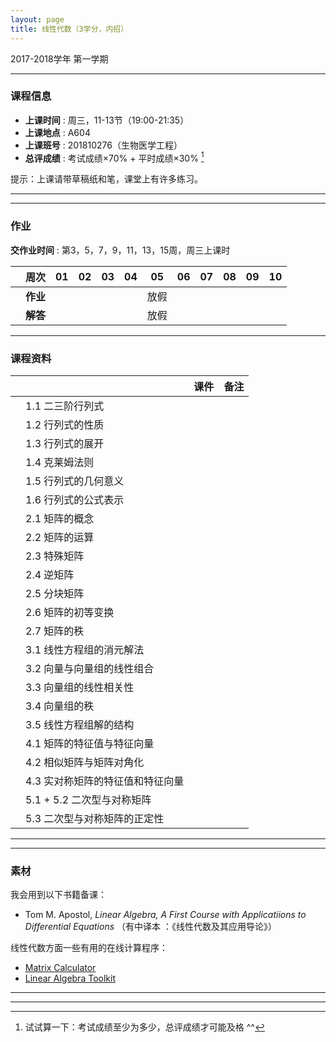 ```yaml
---
layout: page
title: 线性代数（3学分，内招）
---
```



<p class="message">
  2017-2018学年 第一学期
</p>


---

### 课程信息


- __上课时间__ : 周三，11-13节（19:00-21:35）
- __上课地点__ : A604
- __上课班号__ : 201810276（生物医学工程）
- __总评成绩__ : 考试成绩×70% + 平时成绩×30% [^exam]

[^exam]: 试试算一下：考试成绩至少为多少，总评成绩才可能及格 ^^

提示：上课请带草稿纸和笔，课堂上有许多练习。

---

---

### 作业

__交作业时间__ : 第3，5，7，9，11，13，15周，周三上课时

|        |    周次    | 01 | 02 | 03 |	04 | 05 | 06 |07 | 08 | 09 | 10 |
|:--------:|--------:|:------:|:------:|:------:|:------:|:------:|:------:|:------:|:------:|:------:|:------:|
|	| __作业__ 	|	<a href="HW/HW_01_2017.pdf" target="_blank"><i class="fa fa-file-pdf-o" aria-hidden="true"></i></a>   | <a href="HW/HW_02_2017.pdf" target="_blank"><i class="fa fa-file-pdf-o" aria-hidden="true"></i></a>	| <a href="HW/HW_03_2017.pdf" target="_blank"><i class="fa fa-file-pdf-o" aria-hidden="true"></i></a>	 	|	 <a href="HW/HW_04_2017.pdf" target="_blank"><i class="fa fa-file-pdf-o" aria-hidden="true"></i></a>	|	放假   | <a href="HW/HW_06_2017.pdf" target="_blank"><i class="fa fa-file-pdf-o" aria-hidden="true"></i></a> | <a href="HW/HW_07_2017.pdf" target="_blank"><i class="fa fa-file-pdf-o" aria-hidden="true"></i></a> |<a href="HW/HW_08_2017.pdf" target="_blank"><i class="fa fa-file-pdf-o" aria-hidden="true"></i></a> | <a href="HW/HW_09_2017.pdf" target="_blank"><i class="fa fa-file-pdf-o" aria-hidden="true"></i></a> | <a href="HW/HW_10_2017.pdf" target="_blank"><i class="fa fa-file-pdf-o" aria-hidden="true"></i></a> |
|	| __解答__ 	|	<a href="HW_sol/HW_01_sol_2017.pdf" target="_blank"><i class="fa fa-file-pdf-o" aria-hidden="true"></i></a>   |   <a href="HW_sol/HW_02_sol_2017.pdf" target="_blank"><i class="fa fa-file-pdf-o" aria-hidden="true"></i></a> 	|	<a href="HW_sol/HW_03_sol_2017.pdf" target="_blank"><i class="fa fa-file-pdf-o" aria-hidden="true"></i></a>     |	<a href="HW_sol/HW_04_sol_2017.pdf" target="_blank"><i class="fa fa-file-pdf-o" aria-hidden="true"></i></a> 	|		放假   | <a href="HW_sol/HW_06_sol_2017.pdf" target="_blank"><i class="fa fa-file-pdf-o" aria-hidden="true"></i></a>	| <a href="HW_sol/HW_07_sol_2017.pdf" target="_blank"><i class="fa fa-file-pdf-o" aria-hidden="true"></i></a> | |  |   |

---


### 课程资料

|        |        | 课件 |	备注 |
|:--------:|:--------|:-----:|:------:|
|  | 1.1 二三阶行列式 |  <a href="lectures/1_1_二三阶行列式_2017.pdf" target="_blank"><i class="fa fa-file-pdf-o" aria-hidden="true"></i></a>     |     |
|  | 1.2 行列式的性质 |  <a href="lectures/1_2_行列式的定义与性质_2017.pdf" target="_blank"><i class="fa fa-file-pdf-o" aria-hidden="true"></i></a>   |     |
|  | 1.3 行列式的展开 |    <a href="lectures/1_3_行列式的展开_2017.pdf" target="_blank"><i class="fa fa-file-pdf-o" aria-hidden="true"></i></a>     |     |
|  | 1.4 克莱姆法则 |    <a href="lectures/1_4_克莱姆法则_2017.pdf" target="_blank"><i class="fa fa-file-pdf-o" aria-hidden="true"></i></a>     |     |
|  | 1.5 行列式的几何意义 |   <a href="lectures/1_5_行列式的几何意义_2017.pdf" target="_blank"><i class="fa fa-file-pdf-o" aria-hidden="true"></i></a>     |     |
|  | 1.6 行列式的公式表示 |   <a href="lectures/1_6_行列式的公式表示_2017.pdf" target="_blank"><i class="fa fa-file-pdf-o" aria-hidden="true"></i></a>    |     |
|  | 2.1 矩阵的概念 | <a href="lectures/2_1_矩阵的概念_2017.pdf" target="_blank"><i class="fa fa-file-pdf-o" aria-hidden="true"></i></a>     |     |
|  | 2.2 矩阵的运算 |  <a href="lectures/2_2_矩阵的运算_2017.pdf" target="_blank"><i class="fa fa-file-pdf-o" aria-hidden="true"></i></a>       |     |
|  | 2.3 特殊矩阵 |   <a href="lectures/2_3_特殊矩阵_2017.pdf" target="_blank"><i class="fa fa-file-pdf-o" aria-hidden="true"></i></a>      |     |
|  | 2.4 逆矩阵 |  <a href="lectures/2_4_逆矩阵_2017.pdf" target="_blank"><i class="fa fa-file-pdf-o" aria-hidden="true"></i></a>   |        |
|  | 2.5 分块矩阵 |  <a href="lectures/2_5_分块矩阵_2017.pdf" target="_blank"><i class="fa fa-file-pdf-o" aria-hidden="true"></i></a>    |       |
|  | 2.6 矩阵的初等变换 |   <a href="lectures/2_6_矩阵的初等变换_2017.pdf" target="_blank"><i class="fa fa-file-pdf-o" aria-hidden="true"></i></a>     |     |
|  | 2.7 矩阵的秩 |  <a href="lectures/2_7_矩阵的秩_2017.pdf" target="_blank"><i class="fa fa-file-pdf-o" aria-hidden="true"></i></a>   |         |
|  | 3.1 线性方程组的消元解法 |  <a href="lectures/3_1_线性方程组的消元解法_2017.pdf" target="_blank"><i class="fa fa-file-pdf-o" aria-hidden="true"></i></a>     |         |
|  | 3.2 向量与向量组的线性组合 | <a href="lectures/3_2_向量与向量组的线性组合_2017.pdf" target="_blank"><i class="fa fa-file-pdf-o" aria-hidden="true"></i></a>     |        |
|  | 3.3 向量组的线性相关性 | <a href="lectures/3_3_向量组的线性相关性_2017.pdf" target="_blank"><i class="fa fa-file-pdf-o" aria-hidden="true"></i></a>    |           |
|  | 3.4 向量组的秩 | <a href="lectures/3_4_向量组的秩_2017.pdf" target="_blank"><i class="fa fa-file-pdf-o" aria-hidden="true"></i></a>    |         |
|  | 3.5 线性方程组解的结构 | <a href="lectures/3_5_线性方程组解的结构_2017.pdf" target="_blank"><i class="fa fa-file-pdf-o" aria-hidden="true"></i></a>   |          |
|  | 4.1 矩阵的特征值与特征向量 |  <a href="lectures/4_1_矩阵的特征值与特征向量_2017.pdf" target="_blank"><i class="fa fa-file-pdf-o" aria-hidden="true"></i></a>   |        |
|  | 4.2 相似矩阵与矩阵对角化 | <a href="lectures/4_2_相似矩阵与矩阵对角化_2017.pdf" target="_blank"><i class="fa fa-file-pdf-o" aria-hidden="true"></i></a>     |     |
|  | 4.3 实对称矩阵的特征值和特征向量 |        |     |
|  | 5.1 + 5.2 二次型与对称矩阵 |      |         |
|  | 5.3 二次型与对称矩阵的正定性 |        |     |

---

---

### 素材

我会用到以下书籍备课：

- Tom M. Apostol, *Linear Algebra, A First Course with Applicatiions to Differential Equations* （有中译本 ：《线性代数及其应用导论》）


线性代数方面一些有用的在线计算程序：

- [Matrix Calculator](https://matrixcalc.org/en/)
- [Linear Algebra Toolkit](http://www.math.odu.edu/~bogacki/cgi-bin/lat.cgi)


---

---